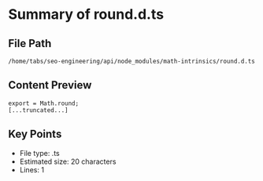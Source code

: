 # Summary of round.d.ts
  
## File Path
`/home/tabs/seo-engineering/api/node_modules/math-intrinsics/round.d.ts`

## Content Preview
```
export = Math.round;
[...truncated...]
```

## Key Points
- File type: .ts
- Estimated size: 20 characters
- Lines: 1
